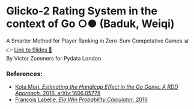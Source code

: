 # Glicko-2 Rating System in the context of Go ○● (Baduk, Weiqi)
A Smarter Method for Player Ranking in Zero-Sum Competative Games 📊  
👉 [Link to Slides 🔗](https://viczommers.github.io/Glicko2-Ratings-Go/)  
By Victor Zommers for Pydata London

### References:
- [Kota Mori. *Estimating the Handicap Effect in the Go Game: A RDD Approach*. 2016. arXiv:1606.05778](https://arxiv.org/abs/1606.05778)
- [François Labelle. *Elo Win Probability Calculator*. 2016](https://wismuth.com/elo/calculator.html)